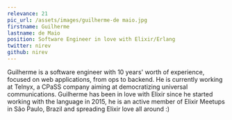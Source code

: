 ```yaml
---
relevance: 21
pic_url: /assets/images/guilherme-de maio.jpg
firstname: Guilherme
lastname: de Maio
position: Software Engineer in love with Elixir/Erlang
twitter: nirev
github: nirev
---
```


Guilherme is a software engineer with 10 years' worth of experience, focused on web applications, from ops to backend. He is currently working at Telnyx, a CPaSS company aiming at democratizing universal communications. Guilherme has been in love with Elixir since he started working with the language in 2015, he is an active member of Elixir Meetups in São Paulo, Brazil and spreading Elixir love all around :)
